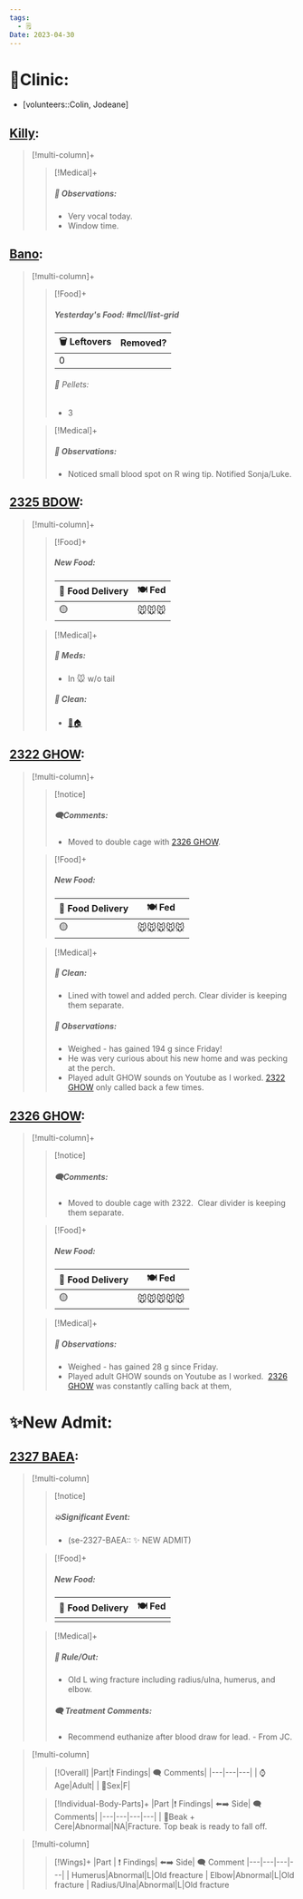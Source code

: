 ```yaml
---
tags:
  - 🗒️
Date: 2023-04-30
---
```


# 🏥Clinic:
- [volunteers::Colin, Jodeane]

## [Killy](../RARE%20Birds/Ed%20Birds/Killy.md):
> [!multi-column]+
>
>> [!Medical]+
>> ##### 🔭 Observations:
>> - Very vocal today.
>> - Window time.

## [Bano](../RARE%20Birds/Ed%20Birds/Bano.md):
> [!multi-column]+
>
>> [!Food]+
>> ##### Yesterday's Food: #mcl/list-grid
>> |🗑️ Leftovers| Removed?
>> |---|---|
>>|0|
>>
>>###### 💩 Pellets:
>>- 3
>
>> [!Medical]+
>> ##### 🔭 Observations:
>> - Noticed small blood spot on R wing tip. Notified Sonja/Luke.

## [2325 BDOW](../RARE%20Birds/2325%20BDOW.md):
> [!multi-column]+
>
>> [!Food]+
>> ##### New Food:
>> |🚚 Food Delivery| 🍽️ Fed|
>> |---|---|
>>|🟡|🐭🐭🐭
>
>> [!Medical]+
>> ##### 💊 Meds:
>> - In 🐭 w/o tail
>>
>>##### 🫧 Clean:
>> - [🧼🏠](../Admin/Codes/Moved%20to%20clean%20cage.md)

## [2322 GHOW](../RARE%20Birds/2322%20GHOW.md):
> [!multi-column]+
>
>> [!notice]
>> ##### 🗨️Comments:
>> - Moved to double cage with [2326 GHOW](../RARE%20Birds/2326%20GHOW.md).
>
>> [!Food]+
>> ##### New Food:
>> |🚚 Food Delivery| 🍽️ Fed|
>> |---|---|
>>|🟡|🐭🐭🐭🐭🐭
>
>> [!Medical]+
>>##### 🫧 Clean:
>> - Lined with towel and added perch. Clear divider is keeping them separate.
>>
>> ##### 🔭 Observations:
>> - Weighed - has gained 194 g since Friday!
>> - He was very curious about his new home and was pecking at the perch.
>> - Played adult GHOW sounds on Youtube as I worked. [2322 GHOW](../RARE%20Birds/2322%20GHOW.md) only called back a few times.

## [2326 GHOW](../RARE%20Birds/2326%20GHOW.md):
> [!multi-column]+
>
>> [!notice]
>> ##### 🗨️Comments:
>> - Moved to double cage with 2322.  Clear divider is keeping them separate.
>
>> [!Food]+
>> ##### New Food:
>> |🚚 Food Delivery| 🍽️ Fed|
>> |---|---|
>>|🟡|🐭🐭🐭🐭🐭
>
>> [!Medical]+
>> ##### 🔭 Observations:
>> - Weighed - has gained 28 g since Friday.
>> - Played adult GHOW sounds on Youtube as I worked.  [2326 GHOW](../RARE%20Birds/2326%20GHOW.md) was constantly calling back at them,

# ✨New Admit:

## [2327 BAEA](../RARE%20Birds/2327%20BAEA.md):
> [!multi-column]
>
>> [!notice]
>> ##### 💥Significant Event:
>> - (se-2327-BAEA:: ✨ NEW ADMIT)
>>
>
>> [!Food]+
>> ##### New Food:
>> |🚚 Food Delivery| 🍽️ Fed|
>> |---|---|
>>||
>
>> [!Medical]+
>>##### 🥼 Rule/Out:
>>- Old L wing fracture including radius/ulna, humerus, and elbow.
>>
>> ##### 🗨️ Treatment Comments:
>> - Recommend euthanize after blood draw for lead. - From JC.
>

> [!multi-column]
>
>> [!Overall]
>>|Part|❗ Findings| 🗨️ Comments|
>>|---|---|---|
>>| ⌚ Age|Adult|
>>| 🚻Sex|F|
>>
>
>> [!Individual-Body-Parts]+
>>|Part |❗ Findings| ⬅️➡️ Side| 🗨️ Comments|
>>|---|---|---|---|
>>| 👃Beak + Cere|Abnormal|NA|Fracture. Top beak is ready to fall off.

> [!multi-column]
>> [!Wings]+
>> |Part | ❗ Findings| ⬅️➡️ Side| 🗨️ Comment
>> |---|---|---|---|
>>| Humerus|Abnormal|L|Old freacture
>>| Elbow|Abnormal|L|Old fracture
>>| Radius/Ulna|Abnormal|L|Old fracture
>

